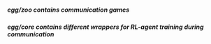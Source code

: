 ##### egg/zoo contains communication games 
##### egg/core contains different wrappers for RL-agent training during communication 
